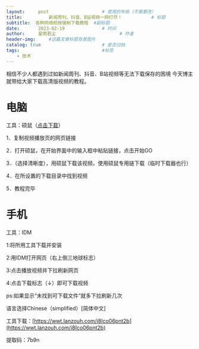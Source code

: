 ```yaml
---
layout:     post   				    # 使用的布局（不需要改）
title:       	新闻周刊、抖音、B站视频一网打尽！			# 标题 
subtitle:  各种网络视频强制下载教程  #副标题
date:       2023-02-19 				# 时间
author:     星雨若尘 						# 作者
header-img:  	#这篇文章标题背景图片
catalog: true 						# 是否归档
tags:								#标签
    - 技术
---
```

相信不少人都遇到过如新闻周刊、抖音、B站视频等无法下载保存的困境
今天博主就带给大家下载高清版视频的教程。

# 电脑 #

工具：硕鼠（[点击下载](https://www.flvcd.com/)）

1．复制视频播放页的网页链接

2．打开硕鼠，在开始界面中的输入框中粘贴链接，点击开始GO

3．（选择清晰度），用硕鼠下载该视频，使用硕鼠专用链下载（临时下载器也行）

4．在所设置的下载目录中找到视频

5．教程完毕

# 手机 #

工具：IDM

1:将所用工具下载并安装

2:用IDM打开网页（右上倒三地球标志）

3:点击播放视频并下拉刷新网页

4:点击下载标志（↓）即可下载视频

ps:如果显示“未找到可下载文件”就多下拉刷新几次

语言选择Chinese（simplified）[简体中文]

工具下载：[https://wwt.lanzouh.com/i8Ico06pnt2b](https://wwt.lanzouh.com/i8Ico06pnt2b)

提取码：7b9n
